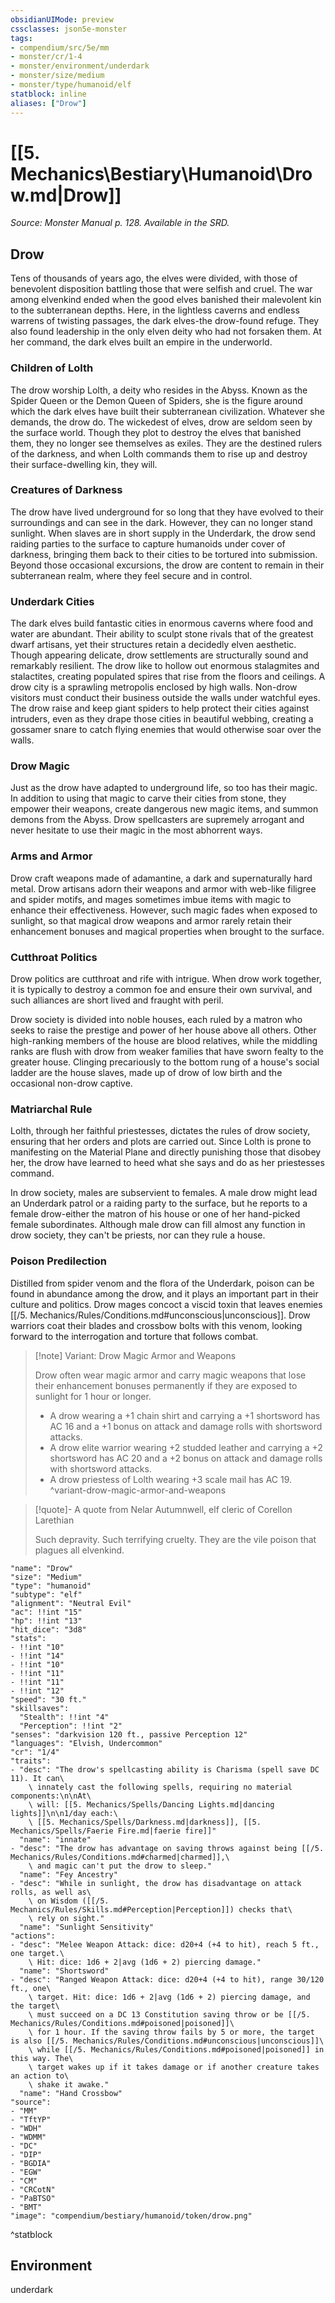 ```yaml
---
obsidianUIMode: preview
cssclasses: json5e-monster
tags:
- compendium/src/5e/mm
- monster/cr/1-4
- monster/environment/underdark
- monster/size/medium
- monster/type/humanoid/elf
statblock: inline
aliases: ["Drow"]
---
```

# [[5. Mechanics\Bestiary\Humanoid\Drow.md|Drow]]
*Source: Monster Manual p. 128. Available in the SRD.*  

## Drow

Tens of thousands of years ago, the elves were divided, with those of benevolent disposition battling those that were selfish and cruel. The war among elvenkind ended when the good elves banished their malevolent kin to the subterranean depths. Here, in the lightless caverns and endless warrens of twisting passages, the dark elves-the drow-found refuge. They also found leadership in the only elven deity who had not forsaken them. At her command, the dark elves built an empire in the underworld.

### Children of Lolth

The drow worship Lolth, a deity who resides in the Abyss. Known as the Spider Queen or the Demon Queen of Spiders, she is the figure around which the dark elves have built their subterranean civilization. Whatever she demands, the drow do. The wickedest of elves, drow are seldom seen by the surface world. Though they plot to destroy the elves that banished them, they no longer see themselves as exiles. They are the destined rulers of the darkness, and when Lolth commands them to rise up and destroy their surface-dwelling kin, they will.

### Creatures of Darkness

The drow have lived underground for so long that they have evolved to their surroundings and can see in the dark. However, they can no longer stand sunlight. When slaves are in short supply in the Underdark, the drow send raiding parties to the surface to capture humanoids under cover of darkness, bringing them back to their cities to be tortured into submission. Beyond those occasional excursions, the drow are content to remain in their subterranean realm, where they feel secure and in control.

### Underdark Cities

The dark elves build fantastic cities in enormous caverns where food and water are abundant. Their ability to sculpt stone rivals that of the greatest dwarf artisans, yet their structures retain a decidedly elven aesthetic. Though appearing delicate, drow settlements are structurally sound and remarkably resilient. The drow like to hollow out enormous stalagmites and stalactites, creating populated spires that rise from the floors and ceilings. A drow city is a sprawling metropolis enclosed by high walls. Non-drow visitors must conduct their business outside the walls under watchful eyes. The drow raise and keep giant spiders to help protect their cities against intruders, even as they drape those cities in beautiful webbing, creating a gossamer snare to catch flying enemies that would otherwise soar over the walls.

### Drow Magic

Just as the drow have adapted to underground life, so too has their magic. In addition to using that magic to carve their cities from stone, they empower their weapons, create dangerous new magic items, and summon demons from the Abyss. Drow spellcasters are supremely arrogant and never hesitate to use their magic in the most abhorrent ways.

### Arms and Armor

Drow craft weapons made of adamantine, a dark and supernaturally hard metal. Drow artisans adorn their weapons and armor with web-like filigree and spider motifs, and mages sometimes imbue items with magic to enhance their effectiveness. However, such magic fades when exposed to sunlight, so that magical drow weapons and armor rarely retain their enhancement bonuses and magical properties when brought to the surface.

### Cutthroat Politics

Drow politics are cutthroat and rife with intrigue. When drow work together, it is typically to destroy a common foe and ensure their own survival, and such alliances are short lived and fraught with peril.

Drow society is divided into noble houses, each ruled by a matron who seeks to raise the prestige and power of her house above all others. Other high-ranking members of the house are blood relatives, while the middling ranks are flush with drow from weaker families that have sworn fealty to the greater house. Clinging precariously to the bottom rung of a house's social ladder are the house slaves, made up of drow of low birth and the occasional non-drow captive.

### Matriarchal Rule

Lolth, through her faithful priestesses, dictates the rules of drow society, ensuring that her orders and plots are carried out. Since Lolth is prone to manifesting on the Material Plane and directly punishing those that disobey her, the drow have learned to heed what she says and do as her priestesses command.

In drow society, males are subservient to females. A male drow might lead an Underdark patrol or a raiding party to the surface, but he reports to a female drow-either the matron of his house or one of her hand-picked female subordinates. Although male drow can fill almost any function in drow society, they can't be priests, nor can they rule a house.

### Poison Predilection

Distilled from spider venom and the flora of the Underdark, poison can be found in abundance among the drow, and it plays an important part in their culture and politics. Drow mages concoct a viscid toxin that leaves enemies [[/5. Mechanics/Rules/Conditions.md#unconscious|unconscious]]. Drow warriors coat their blades and crossbow bolts with this venom, looking forward to the interrogation and torture that follows combat.

> [!note] Variant: Drow Magic Armor and Weapons
> 
> Drow often wear magic armor and carry magic weapons that lose their enhancement bonuses permanently if they are exposed to sunlight for 1 hour or longer.
> 
> - A drow wearing a +1 chain shirt and carrying a +1 shortsword has AC 16 and a +1 bonus on attack and damage rolls with shortsword attacks.  
> - A drow elite warrior wearing +2 studded leather and carrying a +2 shortsword has AC 20 and a +2 bonus on attack and damage rolls with shortsword attacks.  
> - A drow priestess of Lolth wearing +3 scale mail has AC 19.  
^variant-drow-magic-armor-and-weapons

> [!quote]- A quote from Nelar Autumnwell, elf cleric of Corellon Larethian  
> 
> Such depravity. Such terrifying cruelty. They are the vile poison that plagues all elvenkind.


```statblock
"name": "Drow"
"size": "Medium"
"type": "humanoid"
"subtype": "elf"
"alignment": "Neutral Evil"
"ac": !!int "15"
"hp": !!int "13"
"hit_dice": "3d8"
"stats":
- !!int "10"
- !!int "14"
- !!int "10"
- !!int "11"
- !!int "11"
- !!int "12"
"speed": "30 ft."
"skillsaves":
  "Stealth": !!int "4"
  "Perception": !!int "2"
"senses": "darkvision 120 ft., passive Perception 12"
"languages": "Elvish, Undercommon"
"cr": "1/4"
"traits":
- "desc": "The drow's spellcasting ability is Charisma (spell save DC 11). It can\
    \ innately cast the following spells, requiring no material components:\n\nAt\
    \ will: [[5. Mechanics/Spells/Dancing Lights.md|dancing lights]]\n\n1/day each:\
    \ [[5. Mechanics/Spells/Darkness.md|darkness]], [[5. Mechanics/Spells/Faerie Fire.md|faerie fire]]"
  "name": "innate"
- "desc": "The drow has advantage on saving throws against being [[/5. Mechanics/Rules/Conditions.md#charmed|charmed]],\
    \ and magic can't put the drow to sleep."
  "name": "Fey Ancestry"
- "desc": "While in sunlight, the drow has disadvantage on attack rolls, as well as\
    \ on Wisdom ([[/5. Mechanics/Rules/Skills.md#Perception|Perception]]) checks that\
    \ rely on sight."
  "name": "Sunlight Sensitivity"
"actions":
- "desc": "Melee Weapon Attack: dice: d20+4 (+4 to hit), reach 5 ft., one target.\
    \ Hit: dice: 1d6 + 2|avg (1d6 + 2) piercing damage."
  "name": "Shortsword"
- "desc": "Ranged Weapon Attack: dice: d20+4 (+4 to hit), range 30/120 ft., one\
    \ target. Hit: dice: 1d6 + 2|avg (1d6 + 2) piercing damage, and the target\
    \ must succeed on a DC 13 Constitution saving throw or be [[/5. Mechanics/Rules/Conditions.md#poisoned|poisoned]]\
    \ for 1 hour. If the saving throw fails by 5 or more, the target is also [[/5. Mechanics/Rules/Conditions.md#unconscious|unconscious]]\
    \ while [[/5. Mechanics/Rules/Conditions.md#poisoned|poisoned]] in this way. The\
    \ target wakes up if it takes damage or if another creature takes an action to\
    \ shake it awake."
  "name": "Hand Crossbow"
"source":
- "MM"
- "TftYP"
- "WDH"
- "WDMM"
- "DC"
- "DIP"
- "BGDIA"
- "EGW"
- "CM"
- "CRCotN"
- "PaBTSO"
- "BMT"
"image": "compendium/bestiary/humanoid/token/drow.png"
```
^statblock

## Environment

underdark
